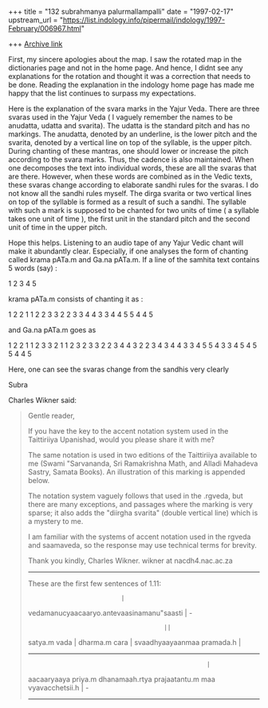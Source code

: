 +++
title = "132 subrahmanya palurmallampalli"
date = "1997-02-17"
upstream_url = "https://list.indology.info/pipermail/indology/1997-February/006967.html"

+++
[Archive link](https://list.indology.info/pipermail/indology/1997-February/006967.html)

First, my sincere apologies about the map. I saw the rotated map
in the dictionaries page and not in the home page. And hence, I didnt
see any explanations for the rotation and thought it was a correction
that needs to be done. Reading the explanation in the indology
home page has made me happy that the list continues to surpass my
expectations. 

Here is the explanation of the svara marks in the Yajur Veda. There
are three svaras used in the Yajur Veda ( I vaguely remember the names
to be anudatta, udatta and svarita). The udatta is the standard 
pitch and has no markings. The anudatta, denoted by an underline, 
is the lower pitch and the svarita, denoted by a vertical line on top
of the syllable, is the upper pitch.  During chanting of these mantras,
one should lower or increase the pitch according to the svara marks. 
Thus, the cadence is also maintained. When one decomposes the text
into individual words, these are all the svaras that are there. However,
when these words are combined as in the Vedic texts, these svaras change
according to elaborate sandhi rules for the svaras. I do not know 
all the sandhi rules myself. The dirga svarita or two vertical lines
on top of the syllable is formed as a result of such a sandhi. The 
syllable with such a mark is supposed to be chanted for two units of
time ( a syllable takes one unit of time ), the first unit in the 
standard pitch and the second unit of time in the upper pitch.

Hope this helps. Listening to an audio tape of any Yajur Vedic chant
will make it abundantly clear. Especially, if one analyses the
form of chanting called krama pATa.m and Ga.na pATa.m. If a line of
the samhita text contains 5 words (say) :

1 2 3 4 5

krama pATa.m consists of chanting it as :

1 2 2 1 1 2
2 3 3 2 2 3
3 4 4 3 3 4
4 5 5 4 4 5

and Ga.na pATa.m goes as 

1 2 2 1 1 2 3 3 2 1 1 2 3
2 3 3 2 2 3 4 4 3 2 2 3 4
3 4 4 3 3 4 5 5 4 3 3 4 5
4 5 5 4 4 5

Here, one can see the svaras change from the sandhis very clearly

Subra


Charles Wikner said:
>
>
>Gentle reader, 
>
>If you have the key to the accent notation system used in the 
>Taittiriiya Upanishad, would you please share it with me?
>
>The same notation is used in two editions of the Taittiriiya
>available to me (Swami "Sarvananda, Sri Ramakrishna Math, and 
>Alladi Mahadeva Sastry, Samata Books). An illustration of this
>marking is appended below.
>
>The notation system vaguely follows that used in the .rgveda, 
>but there are many exceptions, and passages where the marking 
>is very sparse; it also adds the "diirgha svarita" (double 
>vertical line) which is a mystery to me.
>
>I am familiar with the systems of accent notation used in the 
>rgveda and saamaveda, so the response may use technical terms 
>for brevity.
>
>Thank you kindly,
>Charles Wikner.
>wikner at nacdh4.nac.ac.za
>______________________________________________________________________
>
>These are the first few sentences of 1.11:
>
>
>                               |
>vedamanucyaacaaryo.antevaasinamanu"saasti | 
>                                     -
>
>                                           ||
>satya.m vada |  dharma.m cara |  svaadhyaayaanmaa pramada.h | 
>    -                -                              -
>
>                                                       |
>aacaaryaaya priya.m dhanamaah.rtya prajaatantu.m maa vyavacchetsii.h |
>                                                             -
>______________________________________________________________________
>




